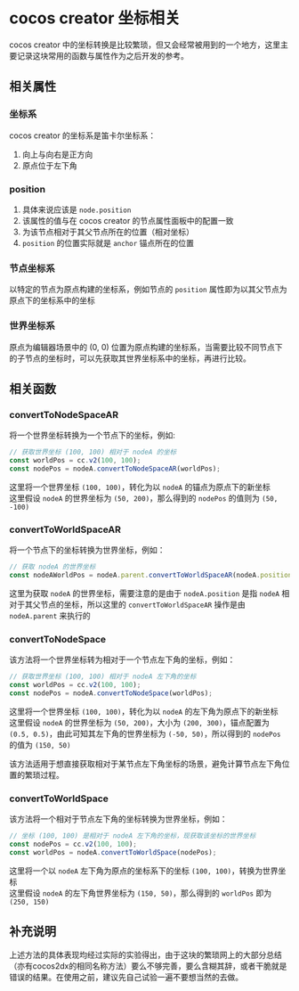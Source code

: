 # cocos creator 坐标相关
cocos creator 中的坐标转换是比较繁琐，但又会经常被用到的一个地方，这里主要记录这块常用的函数与属性作为之后开发的参考。

## 相关属性
### 坐标系
cocos creator 的坐标系是笛卡尔坐标系：  
1. 向上与向右是正方向  
1. 原点位于左下角

### position
1. 具体来说应该是 `node.position`  
1. 该属性的值与在 cocos creator 的节点属性面板中的配置一致  
1. 为该节点相对于其父节点所在的位置（相对坐标）  
1. `position` 的位置实际就是 `anchor` 锚点所在的位置

### 节点坐标系
以特定的节点为原点构建的坐标系，例如节点的 `position` 属性即为以其父节点为原点下的坐标系中的坐标

### 世界坐标系
原点为编辑器场景中的 (0, 0) 位置为原点构建的坐标系，当需要比较不同节点下的子节点的坐标时，可以先获取其世界坐标系中的坐标，再进行比较。

## 相关函数
### convertToNodeSpaceAR
将一个世界坐标转换为一个节点下的坐标，例如:  

```js
// 获取世界坐标 (100, 100) 相对于 nodeA 的坐标
const worldPos = cc.v2(100, 100);
const nodePos = nodeA.convertToNodeSpaceAR(worldPos);
```
这里将一个世界坐标 `(100, 100)`，转化为以 `nodeA` 的锚点为原点下的新坐标  
这里假设 `nodeA` 的世界坐标为 `(50, 200)`，那么得到的 `nodePos` 的值则为 `(50, -100)`

### convertToWorldSpaceAR
将一个节点下的坐标转换为世界坐标，例如：

```js
// 获取 nodeA 的世界坐标
const nodeAWorldPos = nodeA.parent.convertToWorldSpaceAR(nodeA.position);
```
这里为获取 `nodeA` 的世界坐标，需要注意的是由于 `nodeA.position` 是指 `nodeA` 相对于其父节点的坐标，所以这里的 `convertToWorldSpaceAR` 操作是由 `nodeA.parent` 来执行的

### convertToNodeSpace
该方法将一个世界坐标转为相对于一个节点左下角的坐标，例如：

```js
// 获取世界坐标 (100, 100) 相对于 nodeA 左下角的坐标
const worldPos = cc.v2(100, 100);
const nodePos = nodeA.convertToNodeSpace(worldPos);
```
这里将一个世界坐标 `(100, 100)`，转化为以 `nodeA` 的左下角为原点下的新坐标  
这里假设 `nodeA` 的世界坐标为 `(50, 200)`，大小为 `(200, 300)`，锚点配置为 `(0.5, 0.5)`，由此可知其左下角的世界坐标为 `(-50, 50)`，所以得到的 `nodePos` 的值为 `(150, 50)`

该方法适用于想直接获取相对于某节点左下角坐标的场景，避免计算节点左下角位置的繁琐过程。

### convertToWorldSpace
该方法将一个相对于节点左下角的坐标转换为世界坐标，例如：

```js
// 坐标 (100, 100) 是相对于 nodeA 左下角的坐标，现获取该坐标的世界坐标
const nodePos = cc.v2(100, 100);
const worldPos = nodeA.convertToWorldSpace(nodePos);
```
这里将一个以 `nodeA` 左下角为原点的坐标系下的坐标 `(100, 100)`，转换为世界坐标  
这里假设 `nodeA` 的左下角世界坐标为 `(150, 50)`，那么得到的 `worldPos` 即为 `(250, 150)`

## 补充说明
上述方法的具体表现均经过实际的实验得出，由于这块的繁琐网上的大部分总结（亦有cocos2dx的相同名称方法）要么不够完善，要么含糊其辞，或者干脆就是错误的结果。在使用之前，建议先自己试验一遍不要想当然的去做。